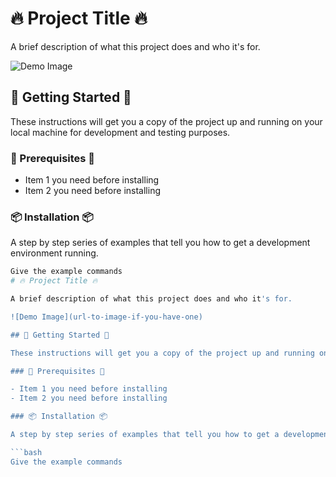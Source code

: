 # 🔥 Project Title 🔥

A brief description of what this project does and who it's for.

![Demo Image](url-to-image-if-you-have-one)

## 🚀 Getting Started 🚀

These instructions will get you a copy of the project up and running on your local machine for development and testing purposes.

### 🧐 Prerequisites 🧐

- Item 1 you need before installing
- Item 2 you need before installing

### 📦 Installation 📦

A step by step series of examples that tell you how to get a development environment running.

```bash
Give the example commands
# 🔥 Project Title 🔥

A brief description of what this project does and who it's for.

![Demo Image](url-to-image-if-you-have-one)

## 🚀 Getting Started 🚀

These instructions will get you a copy of the project up and running on your local machine for development and testing purposes.

### 🧐 Prerequisites 🧐

- Item 1 you need before installing
- Item 2 you need before installing

### 📦 Installation 📦

A step by step series of examples that tell you how to get a development environment running.

```bash
Give the example commands
